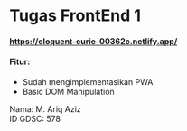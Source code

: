 # Tugas FrontEnd 1

#### https://eloquent-curie-00362c.netlify.app/

#### Fitur:
- Sudah mengimplementasikan PWA
- Basic DOM Manipulation


Nama: M. Ariq Aziz <br>
ID GDSC: 578
